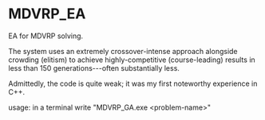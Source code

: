 # MDVRP_EA
EA for MDVRP solving.

The system uses an extremely crossover-intense approach alongside crowding (elitism) to achieve highly-competitive (course-leading) results in less than 150 generations---often substantially less.

Admittedly, the code is quite weak; it was my first noteworthy experience in C++.

usage: in a terminal write "MDVRP_GA.exe \<problem-name\>"

